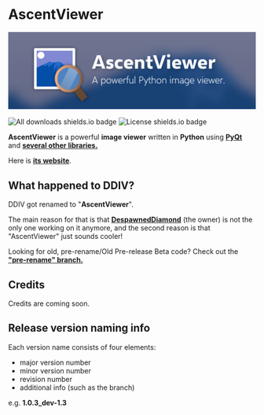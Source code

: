 # AscentViewer

![AscV Banner](other/banner2.png)

![All downloads shields.io badge](https://img.shields.io/github/downloads/despawnedd/AscentViewer/total?logo=github)
![License shields.io badge](https://img.shields.io/github/license/despawnedd/AscentViewer?logo=github)

**AscentViewer** is a powerful **image viewer** written in **Python** using [**PyQt**](https://riverbankcomputing.com/software/pyqt/) and [**several other libraries.**](other/markdown/CREDITS.md)

Here is [**its website**](https://dd.acrazytown.com/AscentViewer/).

## What happened to DDIV?

DDIV got renamed to "**AscentViewer**".

The main reason for that is that [**DespawnedDiamond**](https://github.com/despawnedd) (the owner) is not the only one working on it anymore, and the second reason is that "AscentViewer" just sounds cooler!

Looking for old, pre-rename/Old Pre-release Beta code? Check out the [**"pre-rename" branch.**](https://github.com/despawnedd/AscentViewer/tree/pre-rename)

## Credits

Credits are coming soon.

## Release version naming info

Each version name consists of four elements:

- major version number
- minor version number
- revision number
- additional info (such as the branch)

e.g. **1.0.3_dev-1.3**

<!-- ### Version Structure (a.b.c-bld-rev_rl)

"**a**" is the **major version** number (e.g. "**1.0.0**").

"**b**" is the **minor version** number (e.g. "**1.3.0**").

"**c**" is the **match version** number (e.g. "**1.3.8**").

"**bld**" is the **build version** number (e.g. "**1.3.8-201204**") (*The build number's pretty much the date the "build" was made in, formatted like this: last two digits of the  year + month + day*).

"**rev**" is the **revision number** of that build. This will only be used in cases that there are several builds in one day. (e.g. "**1.3.8-201204-4**").

"**rl**" is the **release branch** indicator (eg. "**1.3.8-201204-4_master**") -->
